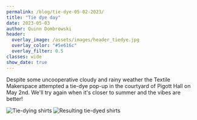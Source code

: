 ```yaml
---
permalink: /blog/tie-dye-05-02-2023/
title: "Tie dye day"
date: 2023-05-03
author: Quinn Dombrowski
header:
  overlay_image: /assets/images/header_tiedye.jpg
  overlay_color: "#5e616c"
  overlay_filter: 0.5
classes: wide
show_date: true
---
```


Despite some uncooperative cloudy and rainy weather the Textile Makerspace attempted a tie-dye pop-up in the courtyard of Pigott Hall on May 2nd. We'll try again when it's closer to summer and the vibes are better!

![Tie-dying shirts](/assets/images/blog_shirtdyeing.jpg)
![Resulting tie-dyed shirts](/assets/images/blog_shirtresult.jpg)
